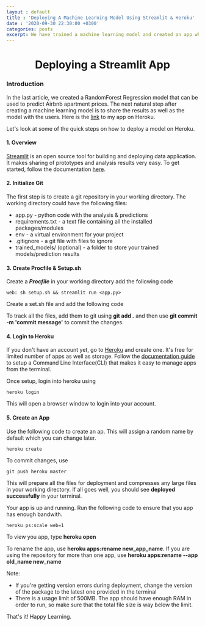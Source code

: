 ```yaml
---
layout : default
title : 'Deploying A Machine Learning Model Using Streamlit & Heroku'
date : '2020-09-30 22:30:00 +0300'
categories: posts
excerpt: We have trained a machine learning model and created an app where everyone can play around with the data and make a few predictions with it. How do we make this app available on the web? In this article I look at how a streamlit app can be deployed on Heroku.
---
```

# <center>Deploying a Streamlit App</center>

### Introduction
In the last article, we created a RandomForest Regression model that can be used to predict Airbnb apartment prices. The next natural step after creating a machine learning model is to share the results as well as the model with the users. Here is the [link](https://rf-price-prediction.herokuapp.com/) to my app on Heroku.

Let's look at some of the quick steps on how to deploy a model on Heroku.

#### 1. Overview
[Streamlit](https://www.streamlit.io/) is an open source tool for building and deploying data application. It makes sharing of prototypes and analysis results very easy. To get started, follow the documentation [here](https://docs.streamlit.io/en/stable/).

#### 2. Initialize Git
The first step is to create a git repository in your working directory. The working directory could have the following files:
- app.py - python code with the analysis & predictions
- requirements.txt - a text file containing all the installed packages/modules
- env - a virtual environment for your project
- .gitignore - a git file with files to ignore
- trained_models/ (optional) - a folder to store your trained models/prediction results

#### 3. Create Procfile & Setup.sh
Create a ***Procfile*** in your working directory add the following code

```
web: sh setup.sh && streamlit run <app.py>
```

Create a set.sh file and add the following code
<script src="https://gist.github.com/wkirui/f89a96b027e71b992dcb5e59e61eb98f.js"></script>

To track all the files, add them to git using **git add .** and then use **git commit -m 'commit message'** to commit the changes.

#### 4. Login to Heroku
If you don't have an account yet, go to [Heroku](https://dashboard.heroku.com/) and create one. It's free for limited number of apps as well as storage.
Follow the [documentation guide](https://devcenter.heroku.com/articles/heroku-cli) to setup a Command Line Interface(CLI) that makes it easy to manage apps from the terminal.

Once setup, login into heroku using

```
heroku login
```
This will open a browser window to login into your account.

#### 5. Create an App
Use the following code to create an ap. This will assign a random name by default which you can change later.
```
heroku create
```
To commit changes, use
```
git push heroku master
```
This will prepare all the files for deployment and compresses any large files in your working directory. If all goes well, you should see **deployed successfully** in your terminal.

Your app is up and running. Run the following code  to ensure that you app has enough bandwith.

```
heroku ps:scale web=1
```
To view you app, type **heroku open**

To rename the app, use **heroku apps:rename new_app_name**. If you are using the repository for more than one app, use **heroku apps:rename --app old_name new_name**

Note:
- If you're getting version errors during deployment, change the version of the package to the latest one provided in the terminal
- There is a usage limit of 500MB. The app should have enough RAM in order to run, so make sure that the total file size is way below the limit.

That's it! Happy Learning.